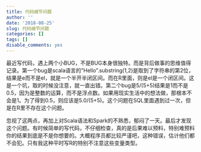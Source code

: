 ```yaml
---
title: 代码细节问题
author: ''
date: '2018-08-25'
slug: 代码细节问题
categories: []
tags: []
disable_comments: yes
---
```


最近写代码，遇上两个小BUG，不是BUG本身很独特。而是背后做事的思维值得记录。第一个bug是scala语言的”Hello”.substring(1,2)是取到了字符串的第2位，结果是e而不是el，就是一个半开半闭区间。而在R里面，则是el是一个闭区间。这是一个坑，取的时候没注意，就一直出错。第二个bug是5/(5+5)结果是1而不是0.5，因为是整数的运算，而不是浮点数。如果用现实生活中的想法做，那根本不会是1。为了得到0.5，则应该是5.0/(5+5)。这个问题在SQL里面遇到过一次，但是在R里不存在这个问题。

忽视了这两点，再加上对Scala语法和Spark的不熟悉，郁闷了一天。最后才发现这个问题。有时候简单的写代码，不仔细检查，真的是后果难以预料，特别难预料你的结果到底是不是你想要的。大概程序员都比较严谨吧，这种错误，估计他们都不会犯。只有我这种平时写R的特别不注意这些变量类型。
